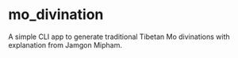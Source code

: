# mo_divination
A simple CLI app to generate traditional Tibetan Mo divinations with explanation from Jamgon Mipham.
